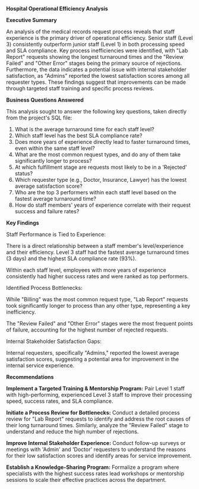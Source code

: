 **Hospital Operational Efficiency Analysis**

**Executive Summary**

An analysis of the medical records request process reveals that staff experience is the primary driver of operational efficiency. Senior staff (Level 3) consistently outperform junior staff (Level 1) in both processing speed and SLA compliance. Key process inefficiencies were identified, with "Lab Report" requests showing the longest turnaround times and the "Review Failed" and "Other Error" stages being the primary source of rejections. Furthermore, the data indicates a potential issue with internal stakeholder satisfaction, as "Admins" reported the lowest satisfaction scores among all requester types. These findings suggest that improvements can be made through targeted staff training and specific process reviews.


**Business Questions Answered**

This analysis sought to answer the following key questions, taken directly from the project's SQL file:

1. What is the average turnaround time for each staff level?
2. Which staff level has the best SLA compliance rate?
3. Does more years of experience directly lead to faster turnaround times, even within the same staff level?
4. What are the most common request types, and do any of them take significantly longer to process?
5. At which fulfillment stage are requests most likely to be in a 'Rejected' status?
6. Which requester type (e.g., Doctor, Insurance, Lawyer) has the lowest average satisfaction score?
7. Who are the top 3 performers within each staff level based on the fastest average turnaround time?
8. How do staff members' years of experience correlate with their request success and failure rates?

**Key Findings**

Staff Performance is Tied to Experience:

There is a direct relationship between a staff member's level/experience and their efficiency. Level 3 staff had the fastest average turnaround times (3 days) and the highest SLA compliance rate (93%).

Within each staff level, employees with more years of experience consistently had higher success rates and were ranked as top performers.


Identified Process Bottlenecks:

While "Billing" was the most common request type, "Lab Report" requests took significantly longer to process than any other type, representing a key inefficiency.

The "Review Failed" and "Other Error" stages were the most frequent points of failure, accounting for the highest number of rejected requests.


Internal Stakeholder Satisfaction Gaps:

Internal requesters, specifically "Admins," reported the lowest average satisfaction scores, suggesting a potential area for improvement in the internal service experience.

**Recommendations**

**Implement a Targeted Training & Mentorship Program:**
Pair Level 1 staff with high-performing, experienced Level 3 staff to improve their processing speed, success rates, and SLA compliance.

**Initiate a Process Review for Bottlenecks:**
Conduct a detailed process review for "Lab Report" requests to identify and address the root causes of their long turnaround times. Similarly, analyze the "Review Failed" stage to understand and reduce the high number of rejections.

**Improve Internal Stakeholder Experience:**
Conduct follow-up surveys or meetings with 'Admin' and 'Doctor' requesters to understand the reasons for their low satisfaction scores and identify areas for service improvement.

**Establish a Knowledge-Sharing Program:**
Formalize a program where specialists with the highest success rates lead workshops or mentorship sessions to scale their effective practices across the department.
